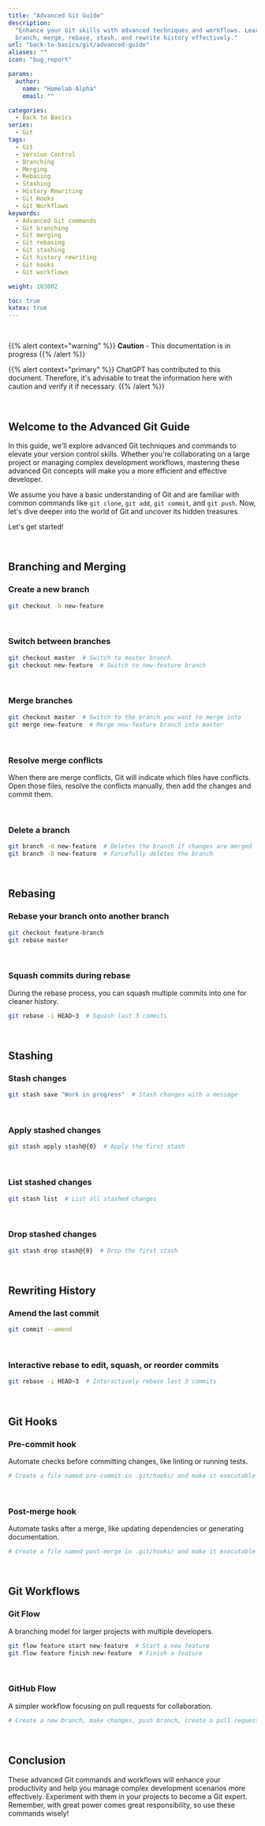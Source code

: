 ```yaml
---
title: "Advanced Git Guide"
description:
  "Enhance your Git skills with advanced techniques and workflows. Learn how to
  branch, merge, rebase, stash, and rewrite history effectively."
url: "back-to-basics/git/advanced-guide"
aliases: ""
icon: "bug_report"

params:
  author:
    name: "Homelab-Alpha"
    email: ""

categories:
  - Back to Basics
series:
  - Git
tags:
  - Git
  - Version Control
  - Branching
  - Merging
  - Rebasing
  - Stashing
  - History Rewriting
  - Git Hooks
  - Git Workflows
keywords:
  - Advanced Git commands
  - Git branching
  - Git merging
  - Git rebasing
  - Git stashing
  - Git history rewriting
  - Git hooks
  - Git workflows

weight: 103002

toc: true
katex: true
---
```


<br />

{{% alert context="warning" %}}
**Caution** - This documentation is in progress
{{% /alert %}}

{{% alert context="primary" %}}
ChatGPT has contributed to this
document. Therefore, it's advisable to treat the information here with caution
and verify it if necessary.
{{% /alert %}}

<br />

## Welcome to the Advanced Git Guide

In this guide, we'll explore advanced Git techniques and commands to elevate
your version control skills. Whether you're collaborating on a large project or
managing complex development workflows, mastering these advanced Git concepts
will make you a more efficient and effective developer.

We assume you have a basic understanding of Git and are familiar with common
commands like `git clone`, `git add`, `git commit`, and `git push`. Now, let's
dive deeper into the world of Git and uncover its hidden treasures.

Let's get started!

<br />

## Branching and Merging

### Create a new branch

```bash
git checkout -b new-feature
```

<br />

### Switch between branches

```bash
git checkout master  # Switch to master branch
git checkout new-feature  # Switch to new-feature branch
```

<br />

### Merge branches

```bash
git checkout master  # Switch to the branch you want to merge into
git merge new-feature  # Merge new-feature branch into master
```

<br />

### Resolve merge conflicts

When there are merge conflicts, Git will indicate which files have conflicts.
Open those files, resolve the conflicts manually, then add the changes and
commit them.

<br />

### Delete a branch

```bash
git branch -d new-feature  # Deletes the branch if changes are merged
git branch -D new-feature  # Forcefully deletes the branch
```

<br />

## Rebasing

### Rebase your branch onto another branch

```bash
git checkout feature-branch
git rebase master
```

<br />

### Squash commits during rebase

During the rebase process, you can squash multiple commits into one for cleaner
history.

```bash
git rebase -i HEAD~3  # Squash last 3 commits
```

<br />

## Stashing

### Stash changes

```bash
git stash save "Work in progress"  # Stash changes with a message
```

<br />

### Apply stashed changes

```bash
git stash apply stash@{0}  # Apply the first stash
```

<br />

### List stashed changes

```bash
git stash list  # List all stashed changes
```

<br />

### Drop stashed changes

```bash
git stash drop stash@{0}  # Drop the first stash
```

<br />

## Rewriting History

### Amend the last commit

```bash
git commit --amend
```

<br />

### Interactive rebase to edit, squash, or reorder commits

```bash
git rebase -i HEAD~3  # Interactively rebase last 3 commits
```

<br />

## Git Hooks

### Pre-commit hook

Automate checks before committing changes, like linting or running tests.

```bash
# Create a file named pre-commit in .git/hooks/ and make it executable
```

<br />

### Post-merge hook

Automate tasks after a merge, like updating dependencies or generating
documentation.

```bash
# Create a file named post-merge in .git/hooks/ and make it executable
```

<br />

## Git Workflows

### Git Flow

A branching model for larger projects with multiple developers.

```bash
git flow feature start new-feature  # Start a new feature
git flow feature finish new-feature  # Finish a feature
```

<br />

### GitHub Flow

A simpler workflow focusing on pull requests for collaboration.

```bash
# Create a new branch, make changes, push branch, create a pull request, review, merge
```

<br />

## Conclusion

These advanced Git commands and workflows will enhance your productivity and
help you manage complex development scenarios more effectively. Experiment with
them in your projects to become a Git expert. Remember, with great power comes
great responsibility, so use these commands wisely!
